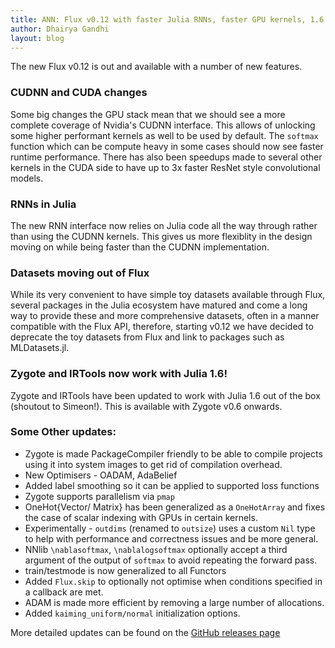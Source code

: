 ```yaml
---
title: ANN: Flux v0.12 with faster Julia RNNs, faster GPU kernels, 1.6 support and more
author: Dhairya Gandhi
layout: blog
---
```


The new Flux v0.12 is out and available with a number of new features.

### CUDNN and CUDA changes

Some big changes the GPU stack mean that we should see a more complete coverage of Nvidia's CUDNN interface. This allows of unlocking some higher performant kernels as well to be used by default. The `softmax` function which can be compute heavy in some cases should now see faster runtime performance. There has also been speedups made to several other kernels in the CUDA side to have up to 3x faster ResNet style convolutional models.

### RNNs in Julia

The new RNN interface now relies on Julia code all the way through rather than using the CUDNN kernels. This gives us more flexiblity in the design moving on while being faster than the CUDNN implementation.

### Datasets moving out of Flux

While its very convenient to have simple toy datasets available through Flux, several packages in the Julia ecosystem have matured and come a long way to provide these and more comprehensive datasets, often in a manner compatible with the Flux API, therefore, starting v0.12 we have decided to deprecate the toy datasets from Flux and link to packages such as MLDatasets.jl.

### Zygote and IRTools now work with Julia 1.6!

Zygote and IRTools have been updated to work with Julia 1.6 out of the box (shoutout to Simeon!).
This is available with Zygote v0.6 onwards.

### Some Other updates:
* Zygote is made PackageCompiler friendly to be able to compile projects using it into system images to get rid of compilation overhead.
* New Optimisers - OADAM, AdaBelief
* Added label smoothing so it can be applied to supported loss functions
* Zygote supports parallelism via `pmap`
* OneHot{Vector/ Matrix} has been generalized as a `OneHotArray` and fixes the case of scalar indexing with GPUs in certain kernels.
* Experimentally - `outdims` (renamed to `outsize`) uses a custom `Nil` type to help with performance and correctness issues and be more general.
* NNlib `\nablasoftmax`, `\nablalogsoftmax` optionally accept a third argument of the output of `softmax` to avoid repeating the forward pass.
* train/testmode is now generalized to all Functors
* Added `Flux.skip` to optionally not optimise when conditions specified in a callback are met.
* ADAM is made more efficient by removing a large number of allocations.
* Added `kaiming_uniform/normal` initialization options.

More detailed updates can be found on the [GitHub releases page](https://github.com/FluxML/Flux.jl/releases/tag/v0.12.0)
